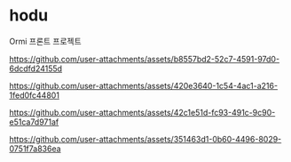 # hodu
Ormi 프론트 프로젝트


https://github.com/user-attachments/assets/b8557bd2-52c7-4591-97d0-6dcdfd24155d

https://github.com/user-attachments/assets/420e3640-1c54-4ac1-a216-1fed0fc44801


https://github.com/user-attachments/assets/42c1e51d-fc93-491c-9c90-e51ca7d971af


https://github.com/user-attachments/assets/351463d1-0b60-4496-8029-0751f7a836ea

